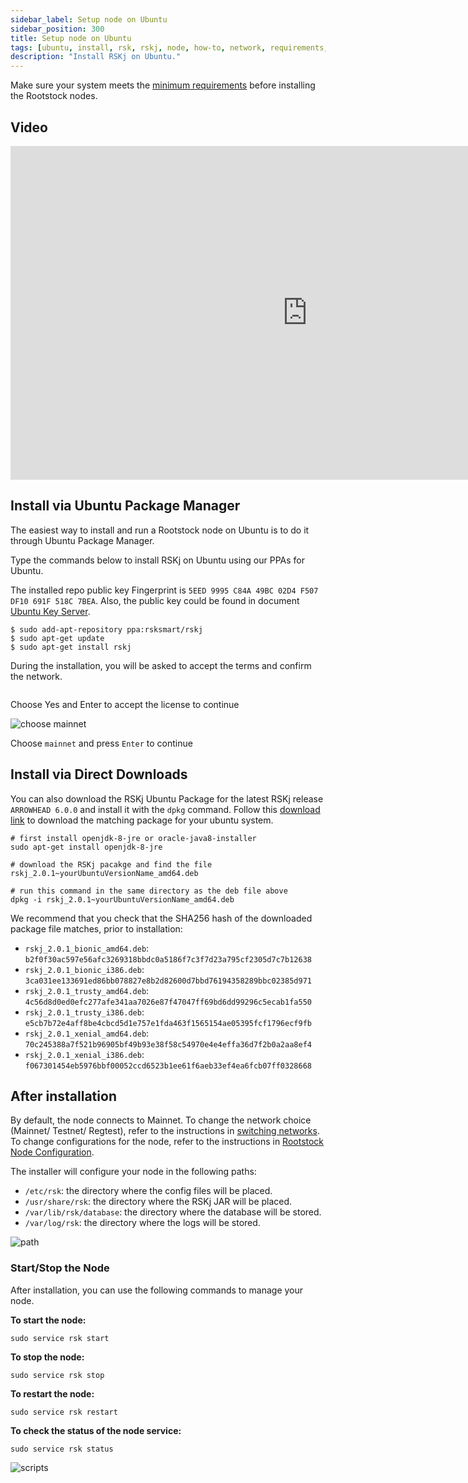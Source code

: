```yaml
---
sidebar_label: Setup node on Ubuntu
sidebar_position: 300
title: Setup node on Ubuntu
tags: [ubuntu, install, rsk, rskj, node, how-to, network, requirements, mainnet]
description: "Install RSKj on Ubuntu."
---
```


Make sure your system meets the [minimum requirements](/node-operators/setup/requirements/) before installing the Rootstock nodes.

## Video
<div class="video-container">
  <iframe width="949" height="534" src="https://www.youtube-nocookie.com/embed/eW9UF2aJQgs?cc_load_policy=1" frameborder="0" allow="accelerometer; autoplay; encrypted-media; gyroscope; picture-in-picture" allowfullscreen></iframe>
</div>

## Install via Ubuntu Package Manager

The easiest way to install and run a Rootstock node on Ubuntu is to do it through Ubuntu Package Manager.

Type the commands below to install RSKj on Ubuntu using our PPAs for Ubuntu.

The installed repo public key Fingerprint is `5EED 9995 C84A 49BC 02D4 F507 DF10 691F 518C 7BEA`. Also, the public key could be found in document [Ubuntu Key Server](https://keyserver.ubuntu.com/).

```shell
$ sudo add-apt-repository ppa:rsksmart/rskj
$ sudo apt-get update
$ sudo apt-get install rskj
```

During the installation, you will be asked to accept the terms and confirm the network.

<img alt="" class="setup-node-ubuntu" src="/img/ubuntu/ubuntu1.png"></img>

Choose Yes and Enter to accept the license to continue

<img alt="choose mainnet" class="setup-node-ubuntu" src="/img/ubuntu/ubuntu2.png"></img>

Choose `mainnet` and press `Enter` to continue

## Install via Direct Downloads

You can also download the RSKj Ubuntu Package for the latest RSKj release `ARROWHEAD 6.0.0` and install it with the `dpkg` command. Follow this [download link](https://launchpad.net/~rsksmart/+archive/ubuntu/rskj/+packages) to download the matching package for your ubuntu system.

```shell
# first install openjdk-8-jre or oracle-java8-installer
sudo apt-get install openjdk-8-jre

# download the RSKj pacakge and find the file rskj_2.0.1~yourUbuntuVersionName_amd64.deb

# run this command in the same directory as the deb file above
dpkg -i rskj_2.0.1~yourUbuntuVersionName_amd64.deb
```

We recommend that you check that the SHA256 hash of the downloaded package file matches, prior to installation:

* `rskj_2.0.1_bionic_amd64.deb`: `b2f0f30ac597e56afc3269318bbdc0a5186f7c3f7d23a795cf2305d7c7b12638`
* `rskj_2.0.1_bionic_i386.deb`: `3ca031ee133691ed86bb078827e8b2d82600d7bbd76194358289bbc02385d971`
* `rskj_2.0.1_trusty_amd64.deb`: `4c56d8d0ed0efc277afe341aa7026e87f47047ff69bd6dd99296c5ecab1fa550`
* `rskj_2.0.1_trusty_i386.deb`: `e5cb7b72e4aff8be4cbcd5d1e757e1fda463f1565154ae05395fcf1796ecf9fb`
* `rskj_2.0.1_xenial_amd64.deb`: `70c245388a7f521b96905bf49b93e38f58c54970e4e4effa36d7f2b0a2aa8ef4`
* `rskj_2.0.1_xenial_i386.deb`: `f067301454eb5976bbf00052ccd6523b1ee61f6aeb33ef4ea6fcb07ff0328668`

## After installation

By default, the node connects to Mainnet. To change the network choice (Mainnet/ Testnet/ Regtest), refer to the instructions in [switching networks](/node-operators/setup/configuration/switch-network). To change configurations for the node, refer to the instructions in [Rootstock Node Configuration](/node-operators/setup/configuration/).

The installer will configure your node in the following paths:

* `/etc/rsk`: the directory where the config files will be placed.
* `/usr/share/rsk`: the directory where the RSKj JAR will be placed.
* `/var/lib/rsk/database`: the directory where the database will be stored.
* `/var/log/rsk`: the directory where the logs will be stored.

<img alt="path" class="setup-node-ubuntu" src="/img/ubuntu/ubuntu3.png"></img>

### Start/Stop the Node

After installation, you can use the following commands to manage your node.

**To start the node:**

```shell
sudo service rsk start
```

**To stop the node:**

```shell
sudo service rsk stop
```

**To restart the node:**

```shell
sudo service rsk restart
```

**To check the status of the node service:**

```shell
sudo service rsk status
```

<img alt="scripts" class="setup-node-ubuntu" src="/img/ubuntu/ubuntu4.png"></img>